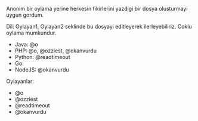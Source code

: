 Anonim bir oylama yerine herkesin fikirlerini yazdigi bir dosya olusturmayi uygun gordum.

Dil: Oylayan1, Oylayan2 seklinde bu dosyayi editleyerek ilerleyebiliriz. Coklu oylama mumkundur.

* Java: @o
* PHP: @o, @ozziest, @okanvurdu
* Python: @readtimeout
* Go:
* NodeJS: @okanvurdu

Oylayanlar:

* @o
* @ozziest
* @readtimeout
* @okanvurdu
